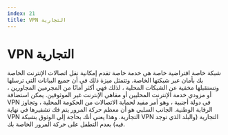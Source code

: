 ```yaml
---
index: 21
title: VPN التجارية
---
```

# VPN التجارية

شبكة خاصة افتراضية خاصة هي خدمة خاصة تقدم إمكانية نقل اتصالات الإنترنت الخاصة بك بأمان عبر شبكتها الخاصة. وتتمثل ميزة ذلك في أن جميع البيانات التي ترسلها وتستقبلها مخفية عن الشبكات المحلية ، لذلك فهي أكثر أمانًا من المجرمين المجاورين ، أو مزودي خدمة الإنترنت المحليين أو مقاهي الإنترنت غير الموثوقين. يمكن استضافة VPN في دولة أجنبية ، وهو أمر مفيد لحماية الاتصالات من الحكومة المحلية ، وتجاوز الرقابة الوطنية. الجانب السلبي هو أن معظم حركة المرور يتم فك تشفيرها في نهاية VPN التجارية. وهذا يعني أنك بحاجة إلى الوثوق بشبكة VPN التجارية (والبلد الذي توجد فيه) بعدم التطفل على حركة المرور الخاصة بك.